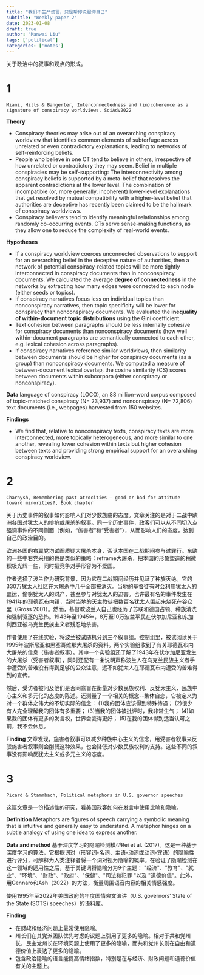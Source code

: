 ```yaml
---
title: "我们不生产谎言，只是帮你说服你自己"
subtitle: "Weekly paper 2"
date: 2023-01-08
draft: true
author: "Manwei Liu"
tags: ['political']
categories: ['notes']
---
```


关于政治中的叙事和观点的形成。

# 1
`Miani, Hills & Bangerter, Interconnectedness and (in)coherence as a signature of conspiracy worldviews, SciAdv2022`

**Theory**
- Conspiracy theories may arise out of an overarching conspiracy worldview that identifies common elements of subterfuge across unrelated or even contradictory explanations, leading to networks of self-reinforcing beliefs. 
- People who believe in one CT tend to believe in others, irrespective of how unrelated or contradictory they may seem. Belief in multiple conspiracies may be self-supporting: The interconnectivity among conspiracy beliefs is supported by a meta-belief that resolves the apparent contradictions at the lower level. The combination of incompatible (or, more generally, incoherent) lower-level explanations that get resolved by mutual compatibility with a higher-level belief that authorities are deceptive has recently been claimed to be the hallmark of conspiracy worldviews.
- Conspiracy believers tend to identify meaningful relationships among randomly co-occurring events. CTs serve sense-making functions, as they allow one to reduce the complexity of real-world events.

**Hypotheses** 
- If a conspiracy worldview coerces unconnected observations to support for an overarching belief in the deceptive nature of authorities, then a network of potential conspiracy-related topics will be more tightly interconnected in conspiracy documents than in nonconspiracy documents. We calculated the average **degree of connectedness** in the networks by extracting how many edges were connected to each node (either seeds or topics). 
- If conspiracy narratives focus less on individual topics than nonconspiracy narratives, then topic specificity will be lower for conspiracy than nonconspiracy documents. We evaluated the **inequality of within-document topic distributions** using the Gini coefficient. 
- Text cohesion between paragraphs should be less internally cohesive for conspiracy documents than nonconspiracy documents (how well within-document paragraphs are semantically connected to each other, e.g. lexical cohesion across paragraphs).
- If conspiracy narratives reference similar worldviews, then similarity between documents should be higher for conspiracy documents (as a group) than nonconspiracy documents. We computed a measure of between-document lexical overlap, the cosine similarity (CS) scores between documents within subcorpora (either conspiracy or nonconspiracy).

**Data**
language of conspiracy (LOCO), an 88 million–word corpus composed of topic-matched conspiracy (N= 23,937) and nonconspiracy (N= 72,806) text documents (i.e., webpages) harvested from 150 websites. 

**Findings**
- We find that, relative to nonconspiracy texts, conspiracy texts are more interconnected, more topically heterogeneous, and more similar to one another, revealing lower cohesion within texts but higher cohesion between texts and providing strong empirical support for an overarching conspiracy worldview.

# 2
`Charnysh, Remembering past atrocities — good or bad for attitude toward minorities?, Book chapter`

关于历史事件的叙事如何影响人们对少数族裔的态度。文章关注的是对于二战中欧洲各国对犹太人的排挤或屠杀的叙事。同一个历史事件，政客们可以从不同切入点强调事件的不同侧面（例如，“施害者”和“受害者”），从而影响人们的态度，达到自己的政治目的。

欧洲各国的右翼党均试图质疑大屠杀本身，否认本国在二战期间参与过罪行。东欧的一些中右党采用的也是类似的策略：reframe大屠杀，把本国的形象塑造的稍微积极光辉一些，同时把竞争对手形容为不爱国。

作者选择了波兰作为研究背景，因为它在二战期间经历并见证了种族灭绝。它的330万犹太人社区在大屠杀中几乎全部被消灭。当地的基督徒有时会利用犹太人的噩运，偷窃犹太人的财产，甚至参与对犹太人的迫害。也许最有名的事件发生在1941年的耶德瓦布内镇，当时当地的天主教徒把数百名犹太人围起来烧死在谷仓里（Gross 2001）。然而，基督教波兰人自己也经历了苏联和德国占领、种族清洗和强制驱逐的恐怖。1943年至1945年，8万至10万波兰平民在伏尔加尼亚和东加利西亚被乌克兰民族主义者残忍地杀害。

作者使用了在线实验，将波兰被试随机分到三个叙事组。控制组里，被试阅读关于1995年波斯尼亚和黑塞哥维那大屠杀的资料。两个实验组收到了有关耶德瓦布内大屠杀的信息（施害者叙事）。其中一个实验组还了解了1943年在伏尔加尼亚发生的大屠杀（受害者叙事），同时还配有一条说明声称波兰人在乌克兰民族主义者手中遭受的苦难没有得到足够的公众注意，远不如犹太人在耶德瓦布内遭受的苦难得到的宣传。

然后，受访者被问及他们是否同意旨在衡量对少数民族权利、反犹太主义、民族中心主义和多元化的态度的陈述。还测量了一个相关的概念--集体自恋，它被定义为对一个群体之伟大的不切实际的信念：
(1)我的团体应该得到特殊待遇；
(2)很少有人完全理解我的团体有多重要；
(3)当我的团体被批评时，我非常生气；
(4)如果我的团体有更多的发言权，世界会变得更好；
(5)在我的团体得到适当认可之前，我不会休息。

**Finding**
文章发现，施害者叙事可以减少种族中心主义的信念，用受害者叙事来反驳施害者叙事则会削弱这种效果，也会降低对少数民族权利的支持。这些不同的叙事没有影响反犹太主义或多元主义的态度。

# 3
`Picard & Stammbach, Political metaphors in U.S. governor speeches`

这篇文章是一份描述性的研究，看美国政客如何在发言中使用比喻和隐喻。

**Definition**
Metaphors are figures of speech carrying a symbolic meaning that is intuitive and generally easy to understand. A metaphor hinges on a subtle analogy of using one idea to express another. 

**Data and method**
基于深度学习的隐喻检测模型Rei et al. (2017)。这是一种基于深度学习的算法，它根据词对（形容词-名词、主语-动词或动词-宾语）的隐喻性进行评分，可解释为人类注释者将一个词对视为隐喻的概率。在验证了隐喻检测在这一领域的适用性之后，基于关键词将隐喻分为9个主题： "经济"、"教育"、"就业"、"环境"、"财政"、"政府"、"保健"、"司法和犯罪 "以及 "道德价值"。此外，用Gennaro和Ash（2022）的方法，衡量周围语音内容的相关情感强度。

使用1995年至2022年美国政府的年度国情咨文演讲（U.S. governors’ State of the State (SOTS) speeches）的语料库。

**Finding**
* 在财政和经济问题上最常使用隐喻。
* 州长们在其党派团队优先考虑的议题上引用了更多的隐喻。相对于共和党州长，民主党州长在环境问题上使用了更多的隐喻，而共和党州长则在自由和道德价值上表达了更多的隐喻。
* 包含政治隐喻的语言能提高情绪指数，特别是在与经济、财政问题和道德价值有关的主题上。